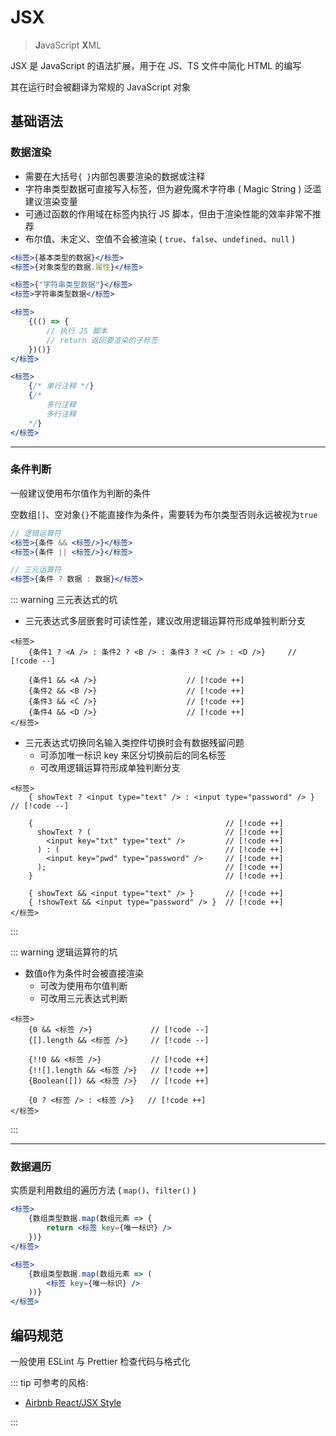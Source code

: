 # JSX

> **J**avaScript **X**ML

JSX 是 JavaScript 的语法扩展，用于在 JS、TS 文件中简化 HTML 的编写

其在运行时会被翻译为常规的 JavaScript 对象

## 基础语法

### 数据渲染

- 需要在大括号`{ }`内部包裹要渲染的数据或注释
- 字符串类型数据可直接写入标签，但为避免魔术字符串 ( Magic String ) 泛滥建议渲染变量
- 可通过函数的作用域在标签内执行 JS 脚本，但由于渲染性能的效率非常不推荐
- 布尔值、未定义、空值不会被渲染 ( `true`、`false`、`undefined`、`null` )

```jsx
<标签>{基本类型的数据}</标签>
<标签>{对象类型的数据.属性}</标签>

<标签>{"字符串类型数据"}</标签>
<标签>字符串类型数据</标签>

<标签>
    {(() => {
        // 执行 JS 脚本
        // return 返回要渲染的子标签
    })()}
</标签>

<标签>
    {/* 单行注释 */}
    {/*
        多行注释
        多行注释
    */}
</标签>
```

---

### 条件判断

一般建议使用布尔值作为判断的条件

空数组`[]`、空对象`{}`不能直接作为条件，需要转为布尔类型否则永远被视为`true`

```jsx
// 逻辑运算符
<标签>{条件 && <标签/>}</标签>
<标签>{条件 || <标签/>}</标签>

// 三元运算符
<标签>{条件 ? 数据 : 数据}</标签>
```

::: warning 三元表达式的坑

- 三元表达式多层嵌套时可读性差，建议改用逻辑运算符形成单独判断分支

```jsx{0}
<标签>
    {条件1 ? <A /> : 条件2 ? <B /> : 条件3 ? <C /> : <D />}     // [!code --]

    {条件1 && <A />}                    // [!code ++]
    {条件2 && <B />}                    // [!code ++]
    {条件3 && <C />}                    // [!code ++]
    {条件4 && <D />}                    // [!code ++]
</标签>
```

- 三元表达式切换同名输入类控件切换时会有数据残留问题
  - 可添加唯一标识 key 来区分切换前后的同名标签
  - 可改用逻辑运算符形成单独判断分支

```jsx{0}
<标签>
    { showText ? <input type="text" /> : <input type="password" /> } // [!code --]

    {                                           // [!code ++]
      showText ? (                              // [!code ++]
        <input key="txt" type="text" />         // [!code ++]
      ) : (                                     // [!code ++]
        <input key="pwd" type="password" />     // [!code ++]
      );                                        // [!code ++]
    }                                           // [!code ++]

    { showText && <input type="text" /> }       // [!code ++]
    { !showText && <input type="password" /> }  // [!code ++]
</标签>
```

:::

::: warning 逻辑运算符的坑

- 数值`0`作为条件时会被直接渲染
  - 可改为使用布尔值判断
  - 可改用三元表达式判断

```jsx{0}
<标签>
    {0 && <标签 />}             // [!code --]
    {[].length && <标签 />}     // [!code --]

    {!!0 && <标签 />}           // [!code ++]
    {!![].length && <标签 />}   // [!code ++]
    {Boolean([]) && <标签 />}   // [!code ++]

    {0 ? <标签 /> : <标签 />}   // [!code ++]
</标签>
```

:::

---

### 数据遍历

实质是利用数组的遍历方法 ( `map()`、`filter()` )

```jsx
<标签>
    {数组类型数据.map(数组元素 => {
        return <标签 key={唯一标识} />
    })}
</标签>

<标签>
    {数组类型数据.map(数组元素 => (
        <标签 key={唯一标识} />
    ))}
</标签>
```

## 编码规范

一般使用 ESLint 与 Prettier 检查代码与格式化

::: tip 可参考的风格:

- [Airbnb React/JSX Style](https://github.com/JasonBoy/javascript/tree/master/react)

:::
